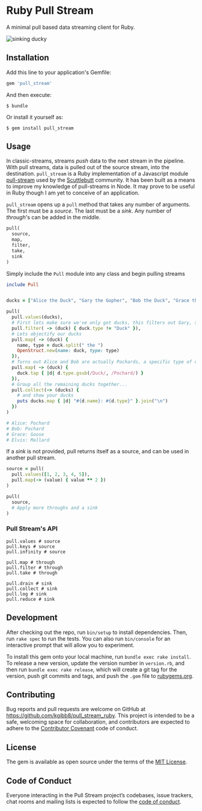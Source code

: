 # Ruby Pull Stream

A minimal pull based data streaming client for Ruby.

![sinking ducky](https://media.giphy.com/media/WV61B73quTNW8/giphy.gif)


## Installation

Add this line to your application's Gemfile:

```ruby
gem 'pull_stream'
```

And then execute:

    $ bundle

Or install it yourself as:

    $ gem install pull_stream

## Usage

In classic-streams, streams _push_ data to the next stream in the pipeline. With pull streams, data is pulled out of the source stream, into the destination. `pull_stream` is a Ruby implementation of a Javascript module [pull-stream](https://github.com/pull-stream/pull-stream) used by the [Scuttlebutt](http://scuttlebutt.nz/) community. It has been built as a means to improve my knowledge of pull-streams in Node. It may prove to be useful in Ruby though I am yet to conceive of an application.

`pull_stream` opens up a `pull` method that takes any number of arguments. The first must be a _source_. The last must be a _sink_. Any number of _through_'s can be added in the middle.

```ruby
pull(
  source,
  map,
  filter,
  take,
  sink
)
```

Simply include the `Pull` module into any class and begin pulling streams

```ruby
include Pull


ducks = ["Alice the Duck", "Gary the Gopher", "Bob the Duck", "Grace the Goose", "Elvis the Mallard"]

pull(
  pull.values(ducks),
  # First lets make sure we've only got ducks, this filters out Gary, sorry Gary
  pull.filter( -> (duck) { duck.type != "Duck" }),
  # Lets objectify our ducks
  pull.map( -> (duck) {
    name, type = duck.split(" the ")
    OpenStruct.new(name: duck, type: type)
  }),
  # Turns out Alice and Bob are actually Pochards, a specific type of duck
  pull.map( -> (duck) {
    duck.tap { |d| d.type.gsub(/Duck/, /Pochard/) }
  }),
  # Group all the remaining ducks together...
  pull.collect(-> (ducks) {
    # and show your ducks
    puts ducks.map { |d| "#{d.name}: #{d.type}" }.join("\n")
  })
)

# Alice: Pochard
# Bob: Pochard
# Grace: Goose
# Elvis: Mallard
```

If a _sink_ is not provided, pull returns itself as a source, and can be used in another pull stream.

```ruby
source = pull(
  pull.values([1, 2, 3, 4, 5]),
  pull.map(-> (value) { value ** 2 })
)

pull(
  source,
  # Apply more throughs and a sink
)
```

### Pull Stream's API

```
pull.values # source
pull.keys # source
pull.infinity # source

pull.map # through
pull.filter # through
pull.take # through

pull.drain # sink
pull.collect # sink
pull.log # sink
pull.reduce # sink
```


## Development

After checking out the repo, run `bin/setup` to install dependencies. Then, run `rake spec` to run the tests. You can also run `bin/console` for an interactive prompt that will allow you to experiment.

To install this gem onto your local machine, run `bundle exec rake install`. To release a new version, update the version number in `version.rb`, and then run `bundle exec rake release`, which will create a git tag for the version, push git commits and tags, and push the `.gem` file to [rubygems.org](https://rubygems.org).

## Contributing

Bug reports and pull requests are welcome on GitHub at https://github.com/kgibb8/pull_stream_ruby. This project is intended to be a safe, welcoming space for collaboration, and contributors are expected to adhere to the [Contributor Covenant](http://contributor-covenant.org) code of conduct.

## License

The gem is available as open source under the terms of the [MIT License](http://opensource.org/licenses/MIT).

## Code of Conduct

Everyone interacting in the Pull Stream project’s codebases, issue trackers, chat rooms and mailing lists is expected to follow the [code of conduct](https://github.com/[USERNAME]/pull/blob/master/CODE_OF_CONDUCT.md).
